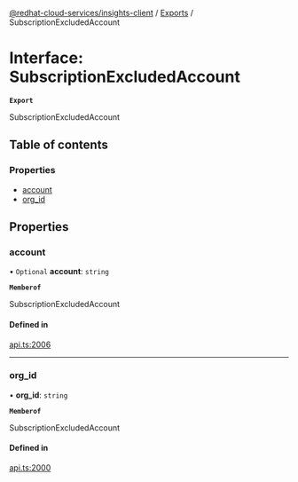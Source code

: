 [@redhat-cloud-services/insights-client](../README.md) / [Exports](../modules.md) / SubscriptionExcludedAccount

# Interface: SubscriptionExcludedAccount

**`Export`**

SubscriptionExcludedAccount

## Table of contents

### Properties

- [account](SubscriptionExcludedAccount.md#account)
- [org\_id](SubscriptionExcludedAccount.md#org_id)

## Properties

### account

• `Optional` **account**: `string`

**`Memberof`**

SubscriptionExcludedAccount

#### Defined in

[api.ts:2006](https://github.com/RedHatInsights/javascript-clients/blob/main/packages/insights/api.ts#L2006)

___

### org\_id

• **org\_id**: `string`

**`Memberof`**

SubscriptionExcludedAccount

#### Defined in

[api.ts:2000](https://github.com/RedHatInsights/javascript-clients/blob/main/packages/insights/api.ts#L2000)
